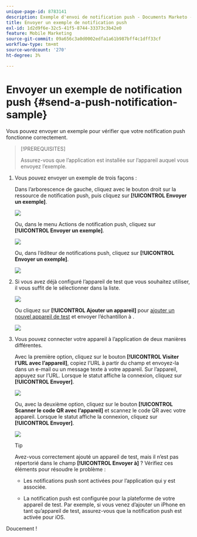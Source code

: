 ```yaml
---
unique-page-id: 8783141
description: Exemple d'envoi de notification push - Documents Marketo - Documentation du produit
title: Envoyer un exemple de notification push
exl-id: 1d2d9f6e-32c5-41f5-8744-33373c3b42e0
feature: Mobile Marketing
source-git-commit: 09a656c3a0d0002edfa1a61b987bff4c1dff33cf
workflow-type: tm+mt
source-wordcount: '270'
ht-degree: 3%

---
```


# Envoyer un exemple de notification push {#send-a-push-notification-sample}

Vous pouvez envoyer un exemple pour vérifier que votre notification push fonctionne correctement.

>[!PREREQUISITES]
>
>Assurez-vous que l’application est installée sur l’appareil auquel vous envoyez l’exemple.

1. Vous pouvez envoyer un exemple de trois façons :

   Dans l’arborescence de gauche, cliquez avec le bouton droit sur la ressource de notification push, puis cliquez sur **[!UICONTROL Envoyer un exemple]**.

   ![](assets/image2015-7-13-11-3a26-3a15.png)

   Ou, dans le menu Actions de notification push, cliquez sur **[!UICONTROL Envoyer un exemple]**.

   ![](assets/image2015-7-13-11-3a28-3a37.png)

   Ou, dans l’éditeur de notifications push, cliquez sur **[!UICONTROL Envoyer un exemple]**.

   ![](assets/image2015-7-20-13-3a29-3a3.png)

1. Si vous avez déjà configuré l’appareil de test que vous souhaitez utiliser, il vous suffit de le sélectionner dans la liste.

   ![](assets/image2015-7-29-8-3a25-3a17.png)

   Ou cliquez sur **[!UICONTROL Ajouter un appareil]** pour [ajouter un nouvel appareil de test](/help/marketo/product-docs/mobile-marketing/push-notifications/adding-a-new-test-device.md) et envoyer l’échantillon à .

   ![](assets/image2015-7-13-11-3a34-3a21.png)

1. Vous pouvez connecter votre appareil à l’application de deux manières différentes.

   Avec la première option, cliquez sur le bouton **[!UICONTROL Visiter l’URL avec l’appareil]**, copiez l’URL à partir du champ et envoyez-la dans un e-mail ou un message texte à votre appareil. Sur l’appareil, appuyez sur l’URL. Lorsque le statut affiche la connexion, cliquez sur **[!UICONTROL Envoyer]**.

   ![](assets/image2015-7-29-8-3a29-3a18.png)

   Ou, avec la deuxième option, cliquez sur le bouton **[!UICONTROL Scanner le code QR avec l’appareil]** et scannez le code QR avec votre appareil. Lorsque le statut affiche la connexion, cliquez sur **[!UICONTROL Envoyer]**.

   ![](assets/image2015-7-29-8-3a31-3a20.png)

   >[!TIP]
   >
   >Avez-vous correctement ajouté un appareil de test, mais il n’est pas répertorié dans le champ **[!UICONTROL Envoyer à]** ? Vérifiez ces éléments pour résoudre le problème :
   >
   >* Les notifications push sont activées pour l’application qui y est associée.
   >
   >* La notification push est configurée pour la plateforme de votre appareil de test. Par exemple, si vous venez d’ajouter un iPhone en tant qu’appareil de test, assurez-vous que la notification push est activée pour iOS.

Doucement !
